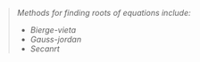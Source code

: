 > _Methods for finding roots of equations include:_
>* _Bierge-vieta_
>* _Gauss-jordan_
>* _Secanrt_
